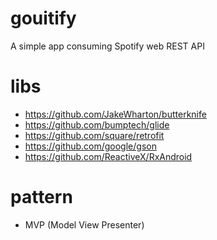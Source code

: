 # gouitify
A simple app consuming Spotify web REST API

# libs
- https://github.com/JakeWharton/butterknife
- https://github.com/bumptech/glide
- https://github.com/square/retrofit
- https://github.com/google/gson
- https://github.com/ReactiveX/RxAndroid

# pattern
- MVP (Model View Presenter)
